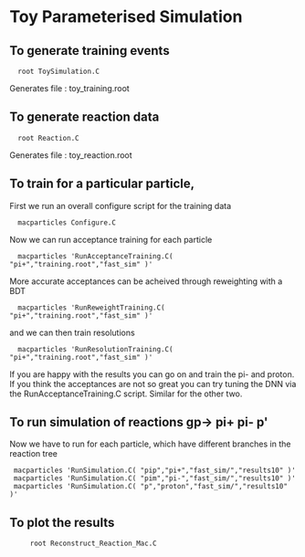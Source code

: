 # Toy Parameterised Simulation

## To generate training events

      root ToySimulation.C

Generates file : toy_training.root

## To generate reaction data

      root Reaction.C

Generates file : toy_reaction.root

## To train for a particular particle,

First we run an overall configure script for the training data

      macparticles Configure.C

Now we can run acceptance training for each particle

      macparticles 'RunAcceptanceTraining.C( "pi+","training.root","fast_sim" )'

More accurate acceptances can be acheived through reweighting with a BDT

      macparticles 'RunReweightTraining.C( "pi+","training.root","fast_sim" )'

and we can then train resolutions

      macparticles 'RunResolutionTraining.C( "pi+","training.root","fast_sim" )'


If you are happy with the results you can go on and train the pi- and proton.
If you think the acceptances are not so great you can try tuning the DNN
via the RunAcceptanceTraining.C script. Similar for the other two.

## To run simulation of reactions gp-> pi+ pi- p'

Now we have to run for each particle, which have different branches in the
reaction tree

	 macparticles 'RunSimulation.C( "pip","pi+","fast_sim/","results10" )'
	 macparticles 'RunSimulation.C( "pim","pi-","fast_sim/","results10" )'
	 macparticles 'RunSimulation.C( "p","proton","fast_sim/","results10" )'

## To plot the results

     	 root Reconstruct_Reaction_Mac.C